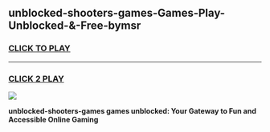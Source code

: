 
## unblocked-shooters-games-Games-Play-Unblocked-&-Free-bymsr
<h3>
<a href="https://premium76.site?title=unblocked-shooters-games&ref=24A">CLICK TO PLAY</a></h3>
<hr>

<h3>
<a href="https://premium76.site?title=unblocked-shooters-games&ref=24A">CLICK 2 PLAY</a>
  
</h3>

<a href="https://premium76.site?title=unblocked-shooters-games&ref=24A"><img src="https://clearcache.store/games.png"></a>


**unblocked-shooters-games games unblocked: Your Gateway to Fun and Accessible Online Gaming**
